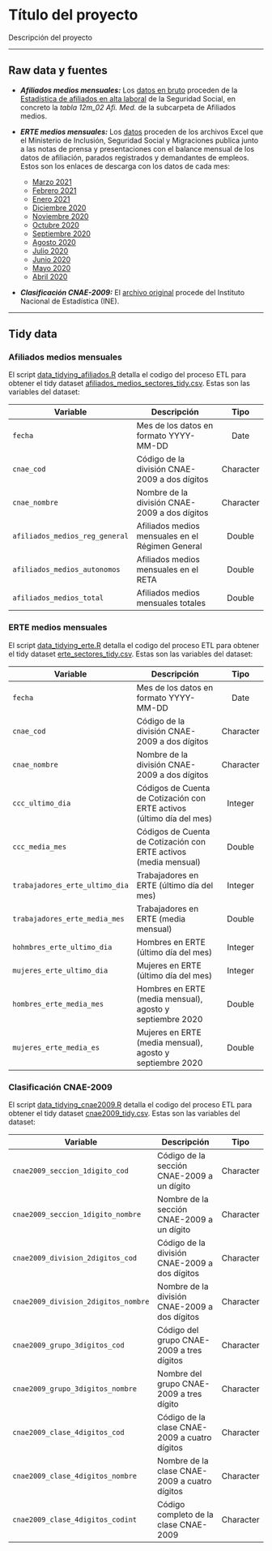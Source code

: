 # Título del proyecto

Descripción del proyecto

---

## Raw data y fuentes

- ***Afiliados medios mensuales:*** Los [datos en bruto](data/raw/afiliados_medios.csv) proceden de la [Estadística de afiliados en alta laboral](https://w6.seg-social.es/PXWeb/pxweb/es/Afiliados%20en%20alta%20laboral/) de la Seguridad Social, en concreto la *tabla 12m_02 Afi. Med.* de la subcarpeta de Afiliados medios.

- ***ERTE medios mensuales:*** Los [datos](data/raw/seguridad_social) proceden de los archivos Excel que el Ministerio de Inclusión, Seguridad Social y Migraciones publica junto a las notas de prensa y presentaciones con el balance mensual de los datos de afiliación, parados registrados y demandantes de empleos. Estos son los enlaces de descarga con los datos de cada mes:
    - [Marzo 2021](https://prensa.inclusion.gob.es/WebPrensaInclusion/downloadFile.do?tipo=documento&id=4.016&idContenido=4.165)
    - [Febrero 2021](https://prensa.inclusion.gob.es/WebPrensaInclusion/downloadFile.do?tipo=documento&id=4.000&idContenido=4.139)
    - [Enero 2021](https://prensa.inclusion.gob.es/WebPrensaInclusion/downloadFile.do?tipo=documento&id=3.982&idContenido=4.086)
    - [Diciembre 2020](https://prensa.inclusion.gob.es/WebPrensaInclusion/downloadFile.do?tipo=documento&id=3.963&idContenido=4.056)
    - [Noviembre 2020](https://prensa.inclusion.gob.es/WebPrensaInclusion/downloadFile.do?tipo=documento&id=3.943&idContenido=4.017)
    - [Octubre 2020](https://prensa.inclusion.gob.es/WebPrensaInclusion/downloadFile.do?tipo=documento&id=3.924&idContenido=4.092)
    - [Septiembre 2020](https://prensa.inclusion.gob.es/WebPrensaInclusion/downloadFile.do?tipo=documento&id=3.907&idContenido=3.948)
    - [Agosto 2020](https://prensa.inclusion.gob.es/WebPrensaInclusion/downloadFile.do?tipo=documento&id=3.888&idContenido=3.908)
    - [Julio 2020](https://prensa.inclusion.gob.es/WebPrensaInclusion/downloadFile.do?tipo=documento&id=3.876&idContenido=3.887)
    - [Junio 2020](https://prensa.inclusion.gob.es/WebPrensaInclusion/downloadFile.do?tipo=documento&id=3.854&idContenido=3.839)
    - [Mayo 2020](https://prensa.inclusion.gob.es/WebPrensaInclusion/downloadFile.do?tipo=documento&id=3.825&idContenido=3.796)
    - [Abril 2020](https://prensa.inclusion.gob.es/WebPrensaInclusion/downloadFile.do?tipo=documento&id=3.798&idContenido=3.731)
    
    
- ***Clasificación CNAE-2009:*** El [archivo original](https://www.ine.es/daco/daco42/clasificaciones/cnae09/estructura_cnae2009.xls) procede del Instituto Nacional de Estadística (INE).

---

## Tidy data

### Afiliados medios mensuales

El script [data_tidying_afiliados.R](scripts/data_tidying_afiliados.R) detalla el codigo del proceso ETL para obtener el tidy dataset [afiliados_medios_sectores_tidy.csv](data/tidy/afiliados_medios_sectores_tidy.csv). Estas son las variables del dataset:

Variable|Descripción|Tipo
----|-----------|:--:
`fecha`|Mes de los datos en formato YYYY-MM-DD|Date
`cnae_cod`|Código de la división CNAE-2009 a dos dígitos|Character
`cnae_nombre`|Nombre de la división CNAE-2009 a dos dígitos|Character
`afiliados_medios_reg_general`|Afiliados medios mensuales en el Régimen General|Double
`afiliados_medios_autonomos`|Afiliados medios mensuales en el RETA|Double
`afiliados_medios_total`|Afiliados medios mensuales totales|Double


### ERTE medios mensuales

El script [data_tidying_erte.R](scripts/data_tidying_erte.R) detalla el codigo del proceso ETL para obtener el tidy dataset [erte_sectores_tidy.csv](data/tidy/erte_sectores_tidy.csv). Estas son las variables del dataset:

Variable|Descripción|Tipo
----|-----------|:--:
`fecha`|Mes de los datos en formato YYYY-MM-DD|Date
`cnae_cod`|Código de la división CNAE-2009 a dos dígitos|Character
`cnae_nombre`|Nombre de la división CNAE-2009 a dos dígitos|Character
`ccc_ultimo_dia`|Códigos de Cuenta de Cotización con ERTE activos (último día del mes)|Integer
`ccc_media_mes`|Códigos de Cuenta de Cotización con ERTE activos (media mensual)|Double
`trabajadores_erte_ultimo_dia`|Trabajadores en ERTE (último día del mes)|Integer
`trabajadores_erte_media_mes`|Trabajadores en ERTE (media mensual)|Double
`hohmbres_erte_ultimo_dia`|Hombres en ERTE (último día del mes)|Integer
`mujeres_erte_ultimo_dia`|Mujeres en ERTE (último día del mes)|Integer
`hombres_erte_media_mes`|Hombres en ERTE (media mensual), agosto y septiembre 2020|Double
`mujeres_erte_media_es`|Mujeres en ERTE (media mensual), agosto y septiembre 2020|Double


### Clasificación CNAE-2009

El script [data_tidying_cnae2009.R](scripts/data_tidying_cnae2009.R) detalla el codigo del proceso ETL para obtener el tidy dataset [cnae2009_tidy.csv](data/dictionaries/cnae2009_tidy.csv). Estas son las variables del dataset:

Variable|Descripción|Tipo
----|-----------|:--:
`cnae2009_seccion_1digito_cod`|Código de la sección CNAE-2009 a un dígito|Character
`cnae2009_seccion_1digito_nombre`|Nombre de la sección CNAE-2009 a un dígito|Character
`cnae2009_division_2digitos_cod`|Código de la división CNAE-2009 a dos dígitos|Character
`cnae2009_division_2digitos_nombre`|Nombre de la división CNAE-2009 a dos dígitos|Character
`cnae2009_grupo_3digitos_cod`|Código del grupo CNAE-2009 a tres dígitos|Character
`cnae2009_grupo_3digitos_nombre`|Nombre del grupo CNAE-2009 a tres dígito|Character
`cnae2009_clase_4digitos_cod`|Código de la clase CNAE-2009 a cuatro dígitos|Character
`cnae2009_clase_4digitos_nombre`|Nombre de la clase CNAE-2009 a cuatro dígitos|Character
`cnae2009_clase_4digitos_codint`|Código completo de la clase CNAE-2009|Character




